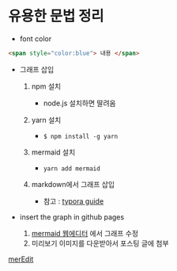 # 유용한 문법 정리

- font color

```html
<span style="color:blue"> 내용 </span>
```



- 그래프 삽입

  1. npm 설치
     - node.js 설치하면 딸려옴

  2. yarn 설치
     - `$ npm install -g yarn`

  3. mermaid 설치
     - `yarn add mermaid`

  4. markdown에서 그래프 삽입
     - 참고 : [typora guide](https://support.typora.io/Draw-Diagrams-With-Markdown/)



- insert the graph in github pages
  1. [mermaid 웹에디터](https://mermaidjs.github.io/mermaid-live-editor/#/edit/eyJjb2RlIjoiZ3JhcGggVERcbkFbQ2hyaXN0bWFzXSAtLT58R2V0IG1vbmV5fCBCKEdvIHNob3BwaW5nKVxuQiAtLT4gQ3tMZXQgbWUgdGhpbmt9XG5DIC0tPnxPbmV8IERbTGFwdG9wXVxuQyAtLT58VHdvfCBFW2lQaG9uZV1cbkMgLS0-fFRocmVlfCBGW2ZhOmZhLWNhciBDYXJdXG4iLCJtZXJtYWlkIjp7InRoZW1lIjoiZGVmYXVsdCJ9fQ) 에서 그래프 수정
  2. 미리보기 이미지를 다운받아서 포스팅 글에 첨부

[merEdit](img/merEdit.png)
